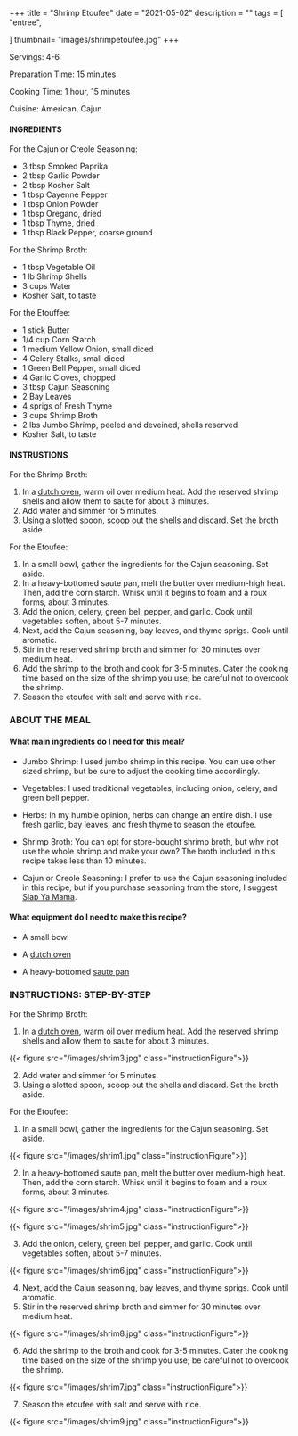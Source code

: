 +++
title = "Shrimp Etoufee"
date = "2021-05-02"
description = ""
tags = [
    "entree",
   
]
thumbnail= "images/shrimpetoufee.jpg"
+++

Servings: 4-6 <!--more-->

Preparation Time: 15 minutes 

Cooking Time: 1 hour, 15 minutes 

Cuisine: American, Cajun 

#### INGREDIENTS 

For the Cajun or Creole Seasoning: 

* 3 tbsp Smoked Paprika  
* 2 tbsp Garlic Powder  
* 2 tbsp Kosher Salt 
* 1 tbsp Cayenne Pepper
* 1 tbsp Onion Powder
* 1 tbsp Oregano, dried
* 1 tbsp Thyme, dried
* 1 tbsp Black Pepper, coarse ground

For the Shrimp Broth: 

* 1 tbsp Vegetable Oil
* 1 lb Shrimp Shells 
* 3 cups Water 
* Kosher Salt, to taste 

For the Etouffee: 

* 1 stick Butter 
* 1/4 cup Corn Starch 
* 1 medium Yellow Onion, small diced 
* 4 Celery Stalks, small diced 
* 1 Green Bell Pepper, small diced 
* 4 Garlic Cloves, chopped 
* 3 tbsp Cajun Seasoning 
* 2 Bay Leaves 
* 4 sprigs of Fresh Thyme 
* 3 cups Shrimp Broth 
* 2 lbs Jumbo Shrimp, peeled and deveined, shells reserved 
* Kosher Salt, to taste 
  
#### INSTRUSTIONS

For the Shrimp Broth: 

1. In a [dutch oven](https://amzn.to/3bveYK6), warm oil over medium heat. Add the reserved shrimp shells and allow them to saute for about 3 minutes.
2. Add water and simmer for 5 minutes. 
3. Using a slotted spoon, scoop out the shells and discard. Set the broth aside. 

For the Etoufee: 

1. In a small bowl, gather the ingredients for the Cajun seasoning. Set aside. 
2. In a heavy-bottomed saute pan, melt the butter over medium-high heat. Then, add the corn starch. Whisk until it begins to foam and a roux forms, about 3 minutes. 
3. Add the onion, celery, green bell pepper, and garlic. Cook until vegetables soften, about 5-7 minutes. 
4. Next, add the Cajun seasoning, bay leaves, and thyme sprigs. Cook until aromatic. 
5. Stir in the reserved shrimp broth and simmer for 30 minutes over medium heat. 
6. Add the shrimp to the broth and cook for 3-5 minutes. Cater the cooking time based on the size of the shrimp you use; be careful not to overcook the shrimp. 
7. Season the etoufee with salt and serve with rice. 

### ABOUT THE MEAL

#### What main ingredients do I need for this meal?

* Jumbo Shrimp: I used jumbo shrimp in this recipe. You can use other sized shrimp, but be sure to adjust the cooking time accordingly. 
 
* Vegetables: I used traditional vegetables, including onion, celery, and green bell pepper. 

* Herbs: In my humble opinion, herbs can change an entire dish. I use fresh garlic, bay leaves, and fresh thyme to season the etoufee.  

* Shrimp Broth: You can opt for store-bought shrimp broth, but why not use the whole shrimp and make your own? The broth included in this recipe takes less than 10 minutes. 

* Cajun or Creole Seasoning: I prefer to use the Cajun seasoning included in this recipe, but if you purchase seasoning from the store, I suggest [Slap Ya Mama](https://amzn.to/3w73i81). 

#### What equipment do I need to make this recipe?

* A small bowl 

* A [dutch oven](https://amzn.to/3bveYK6)

* A heavy-bottomed [saute pan](https://amzn.to/2STXJeX)

### INSTRUCTIONS: STEP-BY-STEP 

For the Shrimp Broth: 

1. In a [dutch oven](https://amzn.to/3bveYK6), warm oil over medium heat. Add the reserved shrimp shells and allow them to saute for about 3 minutes.

{{< figure src="/images/shrim3.jpg" class="instructionFigure">}}

2. Add water and simmer for 5 minutes. 
3. Using a slotted spoon, scoop out the shells and discard. Set the broth aside. 

For the Etoufee: 

1. In a small bowl, gather the ingredients for the Cajun seasoning. Set aside. 

{{< figure src="/images/shrim1.jpg" class="instructionFigure">}}

2. In a heavy-bottomed saute pan, melt the butter over medium-high heat. Then, add the corn starch. Whisk until it begins to foam and a roux forms, about 3 minutes. 

{{< figure src="/images/shrim4.jpg" class="instructionFigure">}}

{{< figure src="/images/shrim5.jpg" class="instructionFigure">}}

3. Add the onion, celery, green bell pepper, and garlic. Cook until vegetables soften, about 5-7 minutes. 

{{< figure src="/images/shrim6.jpg" class="instructionFigure">}}

4. Next, add the Cajun seasoning, bay leaves, and thyme sprigs. Cook until aromatic. 
5. Stir in the reserved shrimp broth and simmer for 30 minutes over medium heat. 

{{< figure src="/images/shrim8.jpg" class="instructionFigure">}}

6. Add the shrimp to the broth and cook for 3-5 minutes. Cater the cooking time based on the size of the shrimp you use; be careful not to overcook the shrimp. 

{{< figure src="/images/shrim7.jpg" class="instructionFigure">}}

7. Season the etoufee with salt and serve with rice. 

{{< figure src="/images/shrim9.jpg" class="instructionFigure">}}
